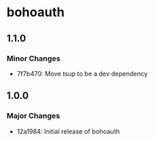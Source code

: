 # bohoauth

## 1.1.0

### Minor Changes

- 7f7b470: Move tsup to be a dev dependency

## 1.0.0

### Major Changes

- 12a1984: Initial release of bohoauth
